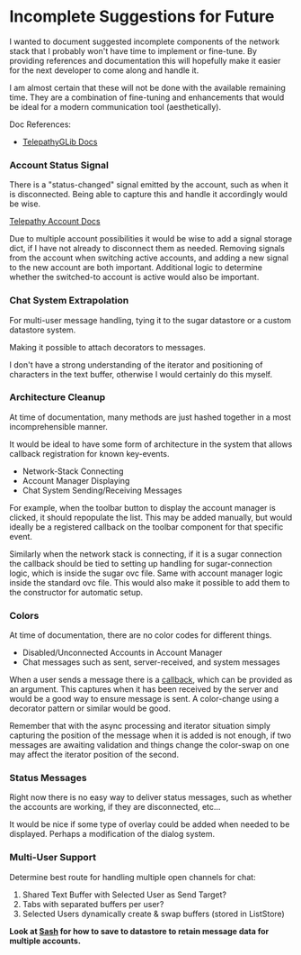 
# Incomplete Suggestions for Future

I wanted to document suggested incomplete components of the network stack that I probably won't have time to implement or fine-tune.  By providing references and documentation this will hopefully make it easier for the next developer to come along and handle it.

I am almost certain that these will not be done with the available remaining time.  They are a combination of fine-tuning and enhancements that would be ideal for a modern communication tool (aesthetically).

Doc References:

- [TelepathyGLib Docs](http://telepathy.freedesktop.org/doc/telepathy-glib/)


### Account Status Signal

There is a "status-changed" signal emitted by the account, such as when it is disconnected.  Being able to capture this and handle it accordingly would be wise.

[Telepathy Account Docs](http://telepathy.freedesktop.org/doc/telepathy-glib/telepathy-glib-account.html#TpAccount-status-changed)

Due to multiple account possibilities it would be wise to add a signal storage dict, if I have not already to disconnect them as needed.  Removing signals from the account when switching active accounts, and adding a new signal to the new account are both important.  Additional logic to determine whether the switched-to account is active would also be important.


### Chat System Extrapolation

For multi-user message handling, tying it to the sugar datastore or a custom datastore system.

Making it possible to attach decorators to messages.

I don't have a strong understanding of the iterator and positioning of characters in the text buffer, otherwise I would certainly do this myself.


### Architecture Cleanup

At time of documentation, many methods are just hashed together in a most incomprehensible manner.

It would be ideal to have some form of architecture in the system that allows callback registration for known key-events.

- Network-Stack Connecting
- Account Manager Displaying
- Chat System Sending/Receiving Messages

For example, when the toolbar button to display the account manager is clicked, it should repopulate the list.  This may be added manually, but would ideally be a registered callback on the toolbar component for that specific event.

Similarly when the network stack is connecting, if it is a sugar connection the callback should be tied to setting up handling for sugar-connection logic, which is inside the sugar ovc file.  Same with account manager logic inside the standard ovc file.  This would also make it possible to add them to the constructor for automatic setup.


### Colors

At time of documentation, there are no color codes for different things.

- Disabled/Unconnected Accounts in Account Manager
- Chat messages such as sent, server-received, and system messages

When a user sends a message there is a [callback](http://telepathy.freedesktop.org/doc/telepathy-glib/telepathy-glib-text-channel.html#tp-text-channel-send-message-async), which can be provided as an argument.  This captures when it has been received by the server and would be a good way to ensure message is sent.  A color-change using a decorator pattern or similar would be good.

Remember that with the async processing and iterator situation simply capturing the position of the message when it is added is not enough, if two messages are awaiting validation and things change the color-swap on one may affect the iterator position of the second.


### Status Messages

Right now there is no easy way to deliver status messages, such as whether the accounts are working, if they are disconnected, etc...

It would be nice if some type of overlay could be added when needed to be displayed.  Perhaps a modification of the dialog system.


### Multi-User Support

Determine best route for handling multiple open channels for chat:

1. Shared Text Buffer with Selected User as Send Target?
2. Tabs with separated buffers per user?
3. Selected Users dynamically create & swap buffers (stored in ListStore)

**Look at [Sash](https://github.com/FOSSRIT/Sash/) for how to save to datastore to retain message data for multiple accounts.**

